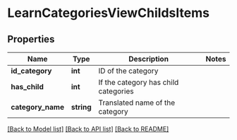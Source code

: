 # LearnCategoriesViewChildsItems

## Properties
Name | Type | Description | Notes
------------ | ------------- | ------------- | -------------
**id_category** | **int** | ID of the category | 
**has_child** | **int** | If the category has child categories | 
**category_name** | **string** | Translated name of the category | 

[[Back to Model list]](../README.md#documentation-for-models) [[Back to API list]](../README.md#documentation-for-api-endpoints) [[Back to README]](../README.md)


